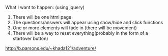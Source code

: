 What I want to happen:
(using jquery)

1. There will be one html page 
2. The questions/answers will appear using show/hide and click functions
3. One or more elements will fade in (there will be movement)
4. There will be a way to reset everything(probably in the form of a startover button)

http://b.parsons.edu/~khada121/adventure/
